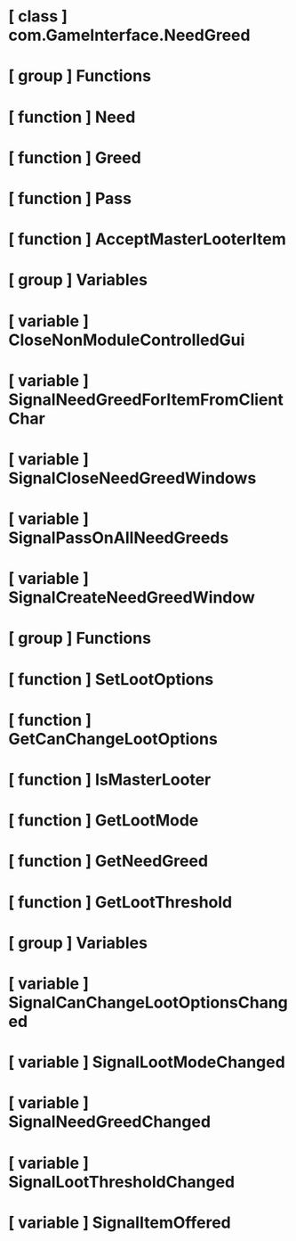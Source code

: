 # [ class ] com.GameInterface.NeedGreed

# [ group ] Functions

# [ function ] Need

# [ function ] Greed

# [ function ] Pass

# [ function ] AcceptMasterLooterItem

# [ group ] Variables

# [ variable ] CloseNonModuleControlledGui

# [ variable ] SignalNeedGreedForItemFromClientChar

# [ variable ] SignalCloseNeedGreedWindows

# [ variable ] SignalPassOnAllNeedGreeds

# [ variable ] SignalCreateNeedGreedWindow

# [ group ] Functions

# [ function ] SetLootOptions

# [ function ] GetCanChangeLootOptions

# [ function ] IsMasterLooter

# [ function ] GetLootMode

# [ function ] GetNeedGreed

# [ function ] GetLootThreshold

# [ group ] Variables

# [ variable ] SignalCanChangeLootOptionsChanged

# [ variable ] SignalLootModeChanged

# [ variable ] SignalNeedGreedChanged

# [ variable ] SignalLootThresholdChanged

# [ variable ] SignalItemOffered

